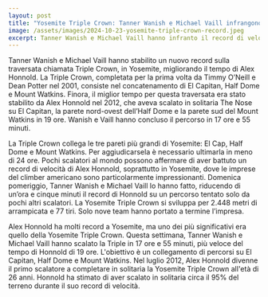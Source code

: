 ```yaml
---
layout: post
title: "Yosemite Triple Crown: Tanner Wanish e Michael Vaill infrangono il record di velocità di Alex Honnold"
image: /assets/images/2024-10-23-yosemite-triple-crown-record.jpeg
excerpt: Tanner Wanish e Michael Vaill hanno infranto il record di velocità di Alex Honnold sulla Yosemite Triple Crown, completando il percorso in 17 ore e 55 minuti.
---
```

Tanner Wanish e Michael Vaill hanno stabilito un nuovo record sulla traversata chiamata Triple Crown, in Yosemite, migliorando il tempo di Alex Honnold. La Triple Crown, completata per la prima volta da Timmy O’Neill e Dean Potter nel 2001, consiste nel concatenamento di El Capitan, Half Dome e Mount Watkins. Finora, il miglior tempo per questa traversata era stato stabilito da Alex Honnold nel 2012, che aveva scalato in solitaria The Nose su El Capitan, la parete nord-ovest dell’Half Dome e la parete sud del Mount Watkins in 19 ore. Wanish e Vaill hanno concluso il percorso in 17 ore e 55 minuti.

La Triple Crown collega le tre pareti più grandi di Yosemite: El Cap, Half Dome e Mount Watkins. Per aggiudicarsela è necessario ultimarla in meno di 24 ore. Pochi scalatori al mondo possono affermare di aver battuto un record di velocità di Alex Honnold, soprattutto in Yosemite, dove le imprese del climber americano sono particolarmente impressionanti. Domenica pomeriggio, Tanner Wanish e Michael Vaill lo hanno fatto, riducendo di un’ora e cinque minuti il record di Honnold su un percorso tentato solo da pochi altri scalatori. La Yosemite Triple Crown si sviluppa per 2.448 metri di arrampicata e 77 tiri. Solo nove team hanno portato a termine l’impresa.

Alex Honnold ha molti record a Yosemite, ma uno dei più significativi era quello della Yosemite Triple Crown. Questa settimana, Tanner Wanish e Michael Vaill hanno scalato la Triple in 17 ore e 55 minuti, più veloce del tempo di Honnold di 19 ore. L'obiettivo è un collegamento di percorsi su El Capitan, Half Dome e Mount Watkins. Nel luglio 2012, Alex Honnold divenne il primo scalatore a completare in solitaria la Yosemite Triple Crown all'età di 26 anni. Honnold ha stimato di aver scalato in solitaria circa il 95% del terreno durante il suo record di velocità.
